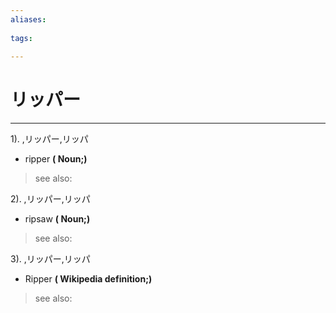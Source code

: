 ```yaml
---
aliases:
    
tags:
    
---
```


# リッパー
---
1).
,リッパー,リッパ

- ripper
**( Noun;)**
> see also: 
            
2).
,リッパー,リッパ

- ripsaw
**( Noun;)**
> see also: 
            
3).
,リッパー,リッパ

- Ripper
**( Wikipedia definition;)**
> see also: 
            